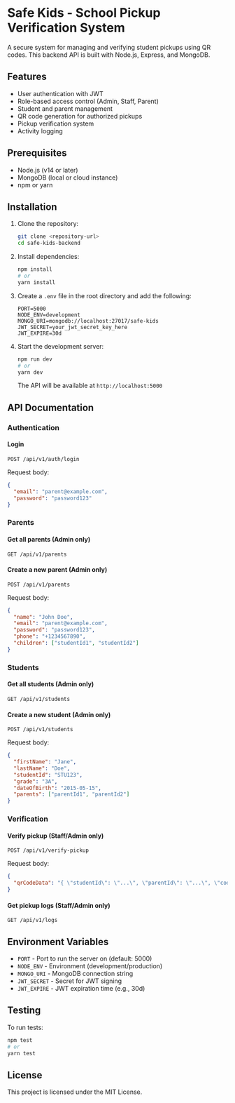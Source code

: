 # Safe Kids - School Pickup Verification System

A secure system for managing and verifying student pickups using QR codes. This backend API is built with Node.js, Express, and MongoDB.

## Features

- User authentication with JWT
- Role-based access control (Admin, Staff, Parent)
- Student and parent management
- QR code generation for authorized pickups
- Pickup verification system
- Activity logging

## Prerequisites

- Node.js (v14 or later)
- MongoDB (local or cloud instance)
- npm or yarn

## Installation

1. Clone the repository:
   ```bash
   git clone <repository-url>
   cd safe-kids-backend
   ```

2. Install dependencies:
   ```bash
   npm install
   # or
   yarn install
   ```

3. Create a `.env` file in the root directory and add the following:
   ```
   PORT=5000
   NODE_ENV=development
   MONGO_URI=mongodb://localhost:27017/safe-kids
   JWT_SECRET=your_jwt_secret_key_here
   JWT_EXPIRE=30d
   ```

4. Start the development server:
   ```bash
   npm run dev
   # or
   yarn dev
   ```

   The API will be available at `http://localhost:5000`

## API Documentation

### Authentication

#### Login
```
POST /api/v1/auth/login
```

Request body:
```json
{
  "email": "parent@example.com",
  "password": "password123"
}
```

### Parents

#### Get all parents (Admin only)
```
GET /api/v1/parents
```

#### Create a new parent (Admin only)
```
POST /api/v1/parents
```

Request body:
```json
{
  "name": "John Doe",
  "email": "parent@example.com",
  "password": "password123",
  "phone": "+1234567890",
  "children": ["studentId1", "studentId2"]
}
```

### Students

#### Get all students (Admin only)
```
GET /api/v1/students
```

#### Create a new student (Admin only)
```
POST /api/v1/students
```

Request body:
```json
{
  "firstName": "Jane",
  "lastName": "Doe",
  "studentId": "STU123",
  "grade": "3A",
  "dateOfBirth": "2015-05-15",
  "parents": ["parentId1", "parentId2"]
}
```

### Verification

#### Verify pickup (Staff/Admin only)
```
POST /api/v1/verify-pickup
```

Request body:
```json
{
  "qrCodeData": "{ \"studentId\": \"...\", \"parentId\": \"...\", \"code\": \"...\" }"
}
```

#### Get pickup logs (Staff/Admin only)
```
GET /api/v1/logs
```

## Environment Variables

- `PORT` - Port to run the server on (default: 5000)
- `NODE_ENV` - Environment (development/production)
- `MONGO_URI` - MongoDB connection string
- `JWT_SECRET` - Secret for JWT signing
- `JWT_EXPIRE` - JWT expiration time (e.g., 30d)

## Testing

To run tests:

```bash
npm test
# or
yarn test
```

## License

This project is licensed under the MIT License.
